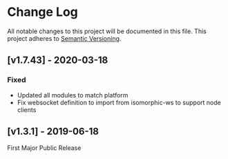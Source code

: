 # Change Log

All notable changes to this project will be documented in this file.
This project adheres to [Semantic Versioning](http://semver.org/).

## [v1.7.43] - 2020-03-18

### Fixed

- Updated all modules to match platform
- Fix websocket definition to import from isomorphic-ws to support node clients

## [v1.3.1] - 2019-06-18

First Major Public Release
